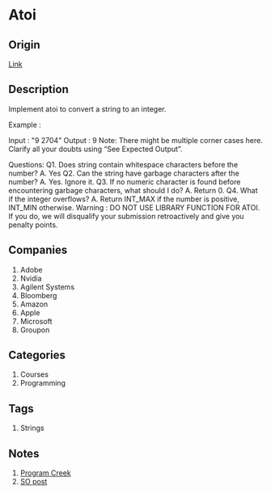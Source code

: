 # Atoi

## Origin

[Link](https://www.interviewbit.com/problems/atoi/)

## Description

Implement atoi to convert a string to an integer.

Example :

Input : "9 2704"
Output : 9
Note: There might be multiple corner cases here. Clarify all your doubts using “See Expected Output”.

Questions:
Q1. Does string contain whitespace characters before the number?
A. Yes
Q2. Can the string have garbage characters after the number?
A. Yes. Ignore it.
Q3. If no numeric character is found before encountering garbage characters, what should I do?
A. Return 0.
Q4. What if the integer overflows?
A. Return INT_MAX if the number is positive, INT_MIN otherwise.
Warning : DO NOT USE LIBRARY FUNCTION FOR ATOI.
If you do, we will disqualify your submission retroactively and give you penalty points.

## Companies

1. Adobe
1. Nvidia
1. Agilent Systems
1. Bloomberg
1. Amazon
1. Apple
1. Microsoft
1. Groupon

## Categories

1. Courses
1. Programming

## Tags

1. Strings

## Notes

1. [Program Creek](https://www.programcreek.com/2012/12/leetcode-string-to-integer-atoi/)
1. [SO post](https://stackoverflow.com/a/8039123/420827)